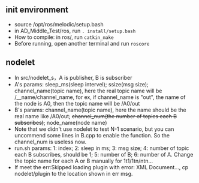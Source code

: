 ## init environment
- source /opt/ros/melodic/setup.bash
- in AD_Middle_Test/ros, run `. install/setup.bash`
- How to compile: in ros/, run `catkin_make`
- Before running, open another terminal and run `roscore`

## nodelet
- In src/nodelet_s，A is publisher, B is subscriber
- A's params: sleep_ms(sleep intervel); ssize(msg size); channel_name(topic name), here the real topic name will be /\_\_name/channel_name, for ex, if channel_name is "out", the name of the node is A0, then the topic name will be /A0/out
- B's params: channel_name(topic name), here the name should be the real name like /A0/out; ~~channel_num(the number of topics each B subscribes)~~; node_name(node name)
- Note that we didn't use nodelet to test N-1 scenario, but you can uncommend some lines in B.cpp to enable the function. So the channel_num is useless now.
- run.sh params: 1: index; 2: sleep in ms; 3: msg size; 4: number of topic each B subscribes, should be 1; 5: number of B; 6: number of A. Change the topic name for each A or B manually for 1t1/1tn/ntn...
- If meet the err:Skipped loading plugin with error: XML Document..., cp nodelet/plugin to the location shown in err msg.
